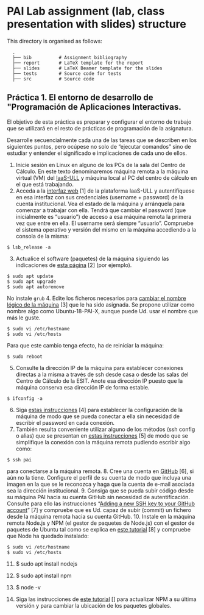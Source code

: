 # PAI Lab assignment (lab, class presentation with slides) structure
This directory is organised as follows:

      .
      ├── bib          # Assignment bibliography
      ├── report       # LaTeX template for the report
      ├── slides       # LaTeX Beamer template for the slides
      ├── tests        # Source code for tests
      ├── src          # Source code

## Práctica 1. El entorno de desarrollo de "Programación de Aplicaciones Interactivas.
‌El objetivo de esta práctica es preparar y configurar el entorno de trabajo que se utilizará en el resto de prácticas de programación de la asignatura.

Desarrolle secuencialmente cada una de las tareas que se describen en los siguientes puntos, pero ocúpese no solo de “ejecutar comandos” sino de estudiar y entender el significado e implicaciones de cada uno de ellos.
 1. Inicie sesión en Linux en alguno de los PCs de la sala del Centro de Cálculo. En este texto denominaremos máquina remota a la máquina virtual (VM) del [IaaS-ULL](https://www.ull.es/servicios/stic/2015/10/27/nuevo-servicio-iaas/) y máquina local al PC del centro de cálculo en el que está trabajando.
 2. Acceda a la [interfaz web](https://iaas.ull.es/ovirt-engine/) [1] de la plataforma IaaS-ULL y autentifíquese en esa interfaz con sus credenciales (username + password) de la cuenta institucional. Vea el estado de la máquina y arránquela para comenzar a trabajar con ella.
Tendrá que cambiar el password (que inicialmente es “usuario”) de acceso a esa máquina remota la primera vez que entre en ella. El username será siempre “usuario”.
Compruebe el sistema operativo y versión del mismo en la máquina accediendo a la consola de la misma:
```
$ lsb_release -a
```
 3. Actualice el software (paquetes) de la máquina siguiendo las indicaciones de [esta página](https://linuxconfig.org/how-to-update-ubuntu-packages-on-18-04-bionic-beaver-linux) [2] (por ejemplo).
~~~~
$ sudo apt update
$ sudo apt upgrade
$ sudo apt autoremove
~~~~
No instale `grub`
 4. Edite los ficheros necesarios para [cambiar el nombre lógico de la máquina](https://askubuntu.com/questions/9540/how-do-i-change-the-computer-name) [3] que le ha sido asignada. Se propone utilizar como nombre algo como Ubuntu-18-PAI-X, aunque puede Ud. usar el nombre que más le guste.
~~~~
$ sudo vi /etc/hostname
$ sudo vi /etc/hosts
~~~~
Para que este cambio tenga efecto, ha de reiniciar la máquina:
```
$ sudo reboot
```
 5. Consulte la dirección IP de la máquina para establecer conexiones directas a la misma a través de ssh desde casa o desde las salas del Centro de Cálculo de la ESIT. Anote esa dirección IP puesto que la máquina conserva esa dirección IP de forma estable.
```
$ ifconfig -a
```
 6. Siga [estas instrucciones](http://www.linuxproblem.org/art_9.html) [4] para establecer la configuración de la máquina de modo que se pueda conectar a ella sin necesidad de escribir el password en cada conexión.
 7. También resulta conveniente utilizar alguno de los métodos (ssh config o alias) que se presentan en [estas instrucciones](https://scotch.io/tutorials/how-to-create-an-ssh-shortcut) [5] de modo que se simplifique la conexión con la máquina remota pudiendo escribir algo como:
```
$ ssh pai
```
para conectarse a la máquina remota.
 8. Cree una cuenta en [GitHub](https://github.com/) [6], si aún no la tiene. Configure el perfil de su cuenta de modo que incluya una imagen en la que se le reconozca y haga que la cuenta de e-mail asociada sea la dirección institucional.
 9. Consiga que se pueda subir código desde su máquina PAI hacia su cuenta GitHub sin necesidad de autentificación. Consulte para ello las instrucciones “[Adding a new SSH key to your GitHub account](https://help.github.com/en/enterprise/2.15/user/articles/adding-a-new-ssh-key-to-your-github-account)” [7] y compruebe que es Ud. capaz de subir (commit) un fichero desde la máquina remota hacia su cuenta GitHub.
 10. Instale en la máquina remota Node.js y NPM (el gestor de paquetes de Node.js) con el gestor de paquetes de Ubuntu tal como se explica en [este tutorial](https://www.hostinger.com/tutorials/how-to-install-node-ubuntu) [8] y compruebe que Node ha quedado instalado:
~~~~
$ sudo vi /etc/hostname
$ sudo vi /etc/hosts
~~~~    

 11.   $ sudo apt install nodejs
    
 12.   $ sudo apt install npm
    
 13.   $ node -v
    

 14.  Siga las instrucciones de [este tutorial](https://www.sitepoint.com/beginners-guide-node-package-manager/) [] para actualizar NPM a su última versión y para cambiar la ubicación de los paquetes globales.


<!--stackedit_data:
eyJoaXN0b3J5IjpbMTQ4NjE3NjQ3OSwtNTU2NTAwMjcxLDE5ND
MxNTk1MzJdfQ==
-->